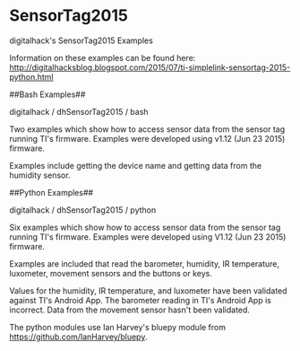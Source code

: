 SensorTag2015
=============

digitalhack's SensorTag2015 Examples

Information on these examples can be found here: http://digitalhacksblog.blogspot.com/2015/07/ti-simplelink-sensortag-2015-python.html

##Bash Examples##

digitalhack / dhSensorTag2015 / bash

Two examples which show how to access sensor data from the sensor tag running TI's firmware.  Examples were developed using v1.12 (Jun 23 2015) firmware.

Examples include getting the device name and getting data from the humidity sensor.

##Python Examples##

digitalhack / dhSensorTag2015 / python

Six examples which show how to access sensor data from the sensor tag running TI's firmware.  Examples were developed using V1.12 (Jun 23 2015) firmware.

Examples are included that read the barometer, humidity, IR temperature, luxometer, movement sensors and the buttons or keys.

Values for the humidity, IR temperature, and luxometer have been validated against TI's Android App.  The barometer reading in TI's Android App is incorrect.  Data from the movement sensor hasn't been validated.

The python modules use Ian Harvey's bluepy module from https://github.com/IanHarvey/bluepy.


